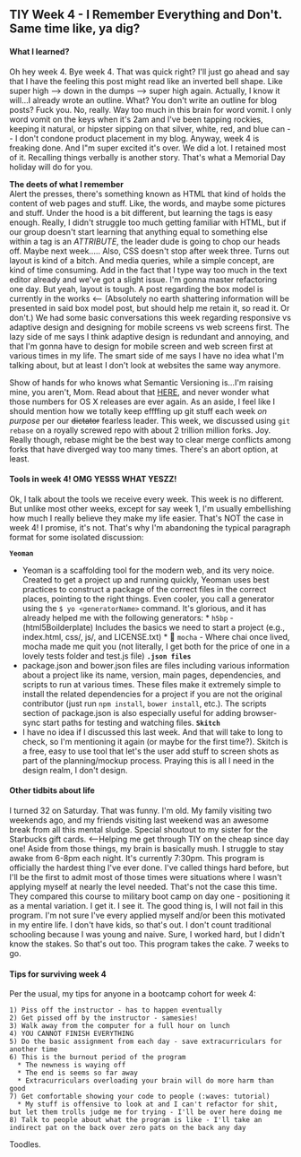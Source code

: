 ## TIY Week 4 - I Remember Everything and Don't. Same time like, ya dig?

#### What I learned?
Oh hey week 4. Bye week 4. That was quick right? I'll just go ahead and say that I have the feeling this post might read like an inverted bell shape. Like super high --> down in the dumps --> super high again. Actually, I know it will...I already wrote an outline. What? You don't write an outline for blog posts? Fuck you. No, really. Way too much in this brain for word vomit. I only word vomit on the keys when it's 2am and I've been tapping rockies, keeping it natural, or hipster sipping on that silver, white, red, and blue can -- I don't condone product placement in my blog. Anyway, week 4 is freaking done. And I"m super excited it's over. We did a lot. I retained most of it. Recalling things verbally is another story. That's what a Memorial Day holiday will do for you.

**The deets of what I remember**  
Alert the presses, there's something known as HTML that kind of holds the content of web pages and stuff. Like, the words, and maybe some pictures and stuff. Under the hood is a bit different, but learning the tags is easy enough. Really, I didn't struggle too much getting familiar with HTML, but if our group doesn't start learning that anything equal to something else within a tag is an _ATTRIBUTE_, the leader dude is going to chop our heads off. Maybe next week..... Also, CSS doesn't stop after week three. Turns out layout is kind of a bitch. And media queries, while a simple concept, are kind of time consuming. Add in the fact that I type way too much in the text editor already and we've got a slight issue. I'm gonna master refactoring one day. But yeah, layout is tough. A post regarding the box model is currently in the works <-- (Absolutely no earth shattering information will be presented in said box model post, but should help me retain it, so read it. Or don't.) We had some basic conversations this week regarding responsive vs adaptive design and designing for mobile screens vs web screens first. The lazy side of me says I think adaptive design is redundant and annoying, and that I'm gonna have to design for mobile screen and web screen first at various times in my life. The smart side of me says I have no idea what I'm talking about, but at least I don't look at websites the same way anymore.

Show of hands for who knows what Semantic Versioning is...I'm raising mine, you aren't, Mom. Read about that [HERE](http://semver.org/), and never wonder what those numbers for OS X releases are ever again. As an aside, I feel like I should mention how we totally keep effffing up git stuff each week _on purpose_ per our ~~dictator~~ fearless leader. This week, we discussed using `git rebase` on a royally screwed repo with about 2 trillion million forks. Joy. Really though, rebase might be the best way to clear merge conflicts among forks that have diverged way too many times. There's an abort option, at least.

#### Tools in week 4! OMG YESSS WHAT YESZZ!
Ok, I talk about the tools we receive every week. This week is no different. But unlike most other weeks, except for say week 1, I'm usually embellishing how much I really believe they make my life easier. That's NOT the case in week 4! I promise, it's not. That's why I'm abandoning the typical paragraph format for some isolated discussion:

  **`Yeoman`**
   * Yeoman is a scaffolding tool for the modern web, and its very noice. Created to get a project up and running quickly, Yeoman uses best practices to construct a package of the correct files in the correct places, pointing to the right things. Even cooler, you call a generator using the `$ yo <generatorName>` command. It's glorious, and it has already helped me with the following generators:
    * `h5bp` - (html5Boilderplate) Includes the basics we need to start a project (e.g., index.html, css/, js/, and LICENSE.txt)
    * :wave: `mocha` - Where chai once lived, mocha made me quit you (not literally, I get both for the price of one in a lovely tests folder and test.js file)
  **`.json files`**
   * package.json and bower.json files are files including various information about a project like its name, version, main pages, dependencies, and scripts to run at various times. These files make it extremely simple to install the related dependencies for a project if you are not the original contributor (just run `npm install`, `bower install`, etc.). The scripts section of package.json is also especially useful for adding browser-sync start paths for testing and watching files.
  **`Skitch`**
   * I have no idea if I discussed this last week. And that will take to long to check, so I'm mentioning it again (or maybe for the first time?). Skitch is a free, easy to use tool that let's the user add stuff to screen shots as part of the planning/mockup process. Praying this is all I need in the design realm, I don't design.

#### Other tidbits about life
I turned 32 on Saturday. That was funny. I'm old. My family visiting two weekends ago, and my friends visiting last weekend was an awesome break from all this mental sludge. Special shoutout to my sister for the Starbucks gift cards. <--Helping me get through TIY on the cheap since day one! Aside from those things, my brain is basically mush. I struggle to stay awake from 6-8pm each night. It's currently 7:30pm. This program is officially the hardest thing I've ever done. I've called things hard before, but I'll be the first to admit most of those times were situations where I wasn't applying myself at nearly the level needed. That's not the case this time. They compared this course to military boot camp on day one - positioning it as a mental variation. I get it. I see it. The good thing is, I will not fail in this program. I'm not sure I've every applied myself and/or been this motivated in my entire life. I don't have kids, so that's out. I don't count traditional schooling because I was young and naive. Sure, I worked hard, but I didn't know the stakes. So that's out too. This program takes the cake. 7 weeks to go.

#### Tips for surviving week 4
Per the usual, my tips for anyone in a bootcamp cohort for week 4:

```
1) Piss off the instructor - has to happen eventually
2) Get pissed off by the instructor - samesies!
3) Walk away from the computer for a full hour on lunch
4) YOU CANNOT FINISH EVERYTHING
5) Do the basic assignment from each day - save extracurriculars for another time
6) This is the burnout period of the program
  * The newness is waying off
  * The end is seems so far away
  * Extracurriculars overloading your brain will do more harm than good
7) Get comfortable showing your code to people (:waves: tutorial)
  * My stuff is offensive to look at and I can't refactor for shit, but let them trolls judge me for trying - I'll be over here doing me
8) Talk to people about what the program is like - I'll take an indirect pat on the back over zero pats on the back any day
```

Toodles.
